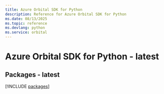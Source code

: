 ```yaml
---
title: Azure Orbital SDK for Python
description: Reference for Azure Orbital SDK for Python
ms.date: 08/13/2025
ms.topic: reference
ms.devlang: python
ms.service: orbital
---
```

# Azure Orbital SDK for Python - latest
## Packages - latest
[!INCLUDE [packages](orbital-index.md)]